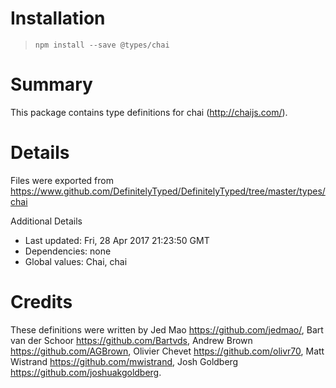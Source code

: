 # Installation
> `npm install --save @types/chai`

# Summary
This package contains type definitions for chai (http://chaijs.com/).

# Details
Files were exported from https://www.github.com/DefinitelyTyped/DefinitelyTyped/tree/master/types/chai

Additional Details
 * Last updated: Fri, 28 Apr 2017 21:23:50 GMT
 * Dependencies: none
 * Global values: Chai, chai

# Credits
These definitions were written by Jed Mao <https://github.com/jedmao/>, Bart van der Schoor <https://github.com/Bartvds>, Andrew Brown <https://github.com/AGBrown>, Olivier Chevet <https://github.com/olivr70>, Matt Wistrand <https://github.com/mwistrand>, Josh Goldberg <https://github.com/joshuakgoldberg>.
